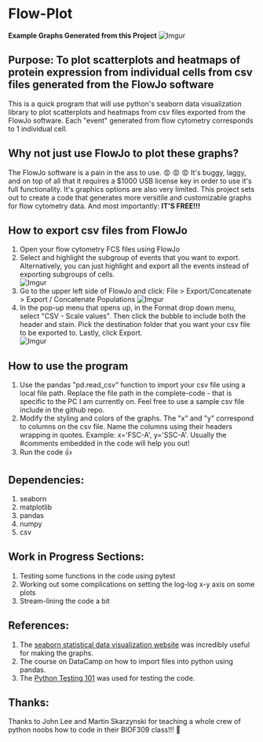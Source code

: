 # Flow-Plot

**Example Graphs Generated from this Project**
![Imgur](https://i.imgur.com/L3q1QiX.png)

## Purpose:  To plot scatterplots and heatmaps of protein expression from individual cells from csv files generated from the FlowJo software
This is a quick program that will use python's seaborn data visualization library to plot scatterplots and heatmaps from csv files exported from the FlowJo software.  Each "event" generated from flow cytometry corresponds to 1 individual cell.

## Why not just use FlowJo to plot these graphs? 
The FlowJo software is a pain in the ass to use. :rage: :rage: :rage: It's buggy, laggy, and on top of all that it requires a $1000 USB license key in order to use it's full functionality.  It's graphics options are also very limited.  This project sets out to create a code that generates more versitile and customizable graphs for flow cytometry data.  And most importantly:  **IT'S FREE!!!**

## How to export csv files from FlowJo
1. Open your flow cytometry FCS files using FlowJo
2. Select and highlight the subgroup of events that you want to export.  Alternatively, you can just highlight and export all the events instead of exporting subgroups of cells.  
![Imgur](https://i.imgur.com/LIdrQV6.png)
3. Go to the upper left side of FlowJo and click: File > Export/Concatenate > Export / Concatenate Populations 
![Imgur](https://i.imgur.com/SJiRDd1.png)
4. In the pop-up menu that opens up, in the Format drop down menu, select "CSV - Scale values".  Then click the bubble to include both the header and stain.  Pick the destination folder that you want your csv file to be exported to.  Lastly, click Export.  
![Imgur](https://i.imgur.com/5ZBwXSG.png)

## How to use the program
1. Use the pandas "pd.read_csv" function to import your csv file using a local file path.  Replace the file path in the complete-code - that is specific to the PC I am currently on.  Feel free to use a sample csv file include in the github repo.  
2. Modify the styling and colors of the graphs.  The "x" and "y" correspond to columns on the csv file.  Name the columns using their headers wrapping in quotes.  Example: x='FSC-A', y='SSC-A'.  Usually the #comments embedded in the code will help you out! 
3. Run the code :thumbsup: 

## Dependencies: 
1. seaborn 
2. matplotlib 
3. pandas 
4. numpy
5. csv 

## Work in Progress Sections: 
1. Testing some functions in the code using pytest 
2. Working out some complications on setting the log-log x-y axis on some plots 
3. Stream-lining the code a bit 

## References: 
1. The [seaborn statistical data visualization website](https://seaborn.pydata.org/index.html) was incredibly useful for making the graphs.
2. The course on DataCamp on how to import files into python using pandas.
3. The [Python Testing 101](https://www.youtube.com/watch?v=etosV2IWBF0) was used for testing the code.

## Thanks:
Thanks to John Lee and Martin Skarzynski for teaching a whole crew of python noobs how to code in their BIOF309 class!!! :clap: 